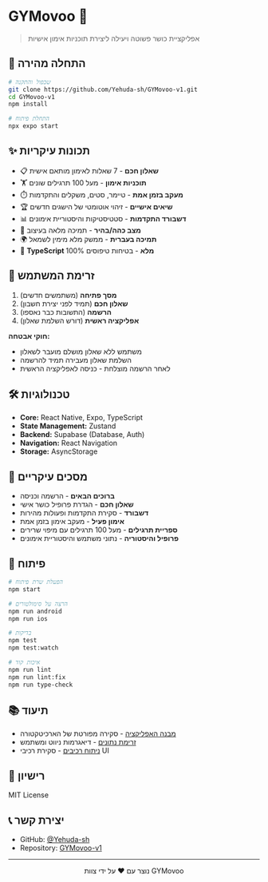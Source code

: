 # GYMovoo 💪

> אפליקציית כושר פשוטה ויעילה ליצירת תוכניות אימון אישיות

## 🚀 התחלה מהירה

```bash
# שכפול והתקנה
git clone https://github.com/Yehuda-sh/GYMovoo-v1.git
cd GYMovoo-v1
npm install

# התחלת פיתוח
npx expo start
```

## ✨ תכונות עיקריות

- 📋 **שאלון חכם** - 7 שאלות לאימון מותאם אישית
- 🏋️ **תוכניות אימון** - מעל 100 תרגילים שונים
- ⏱️ **מעקב בזמן אמת** - טיימר, סטים, משקלים והתקדמות
- 🏆 **שיאים אישיים** - זיהוי אוטומטי של הישגים חדשים
- 📊 **דשבורד התקדמות** - סטטיסטיקות והיסטוריית אימונים
- 🌙 **מצב כהה/בהיר** - תמיכה מלאה בעיצוב
- 🌍 **תמיכה בעברית** - ממשק מלא מימין לשמאל
- 🔧 **TypeScript מלא** - בטיחות טיפוסים 100%

## 🧭 זרימת המשתמש

1. **מסך פתיחה** (משתמשים חדשים)
2. **שאלון חכם** (תמיד לפני יצירת חשבון)
3. **הרשמה** (התשובות כבר נאספו)
4. **אפליקציה ראשית** (דורש השלמת שאלון)

**חוקי אבטחה:**

- משתמש ללא שאלון מושלם מועבר לשאלון
- השלמת שאלון מעבירה תמיד להרשמה
- לאחר הרשמה מוצלחת - כניסה לאפליקציה הראשית

## 🛠️ טכנולוגיות

- **Core:** React Native, Expo, TypeScript
- **State Management:** Zustand
- **Backend:** Supabase (Database, Auth)
- **Navigation:** React Navigation
- **Storage:** AsyncStorage

## 📱 מסכים עיקריים

- **ברוכים הבאים** - הרשמה וכניסה
- **שאלון חכם** - הגדרת פרופיל כושר אישי
- **דשבורד** - סקירת התקדמות ופעולות מהירות
- **אימון פעיל** - מעקב אימון בזמן אמת
- **ספריית תרגילים** - מעל 100 תרגילים עם מיפוי שרירים
- **פרופיל והיסטוריה** - נתוני משתמש והיסטוריית אימונים

## 🔧 פיתוח

```bash
# הפעלת שרת פיתוח
npm start

# הרצה על סימולטורים
npm run android
npm run ios

# בדיקות
npm test
npm test:watch

# איכות קוד
npm run lint
npm run lint:fix
npm run type-check
```

## 📚 תיעוד

- [מבנה האפליקציה](docs/app-structure.md) - סקירה מפורטת של הארכיטקטורה
- [זרימת נתונים](docs/app-flow-diagrams.md) - דיאגרמות ניווט ומשתמש
- [ניתוח רכיבים](docs/component-analysis.md) - סקירת רכיבי UI

## 📄 רישיון

MIT License

## 📞 יצירת קשר

- GitHub: [@Yehuda-sh](https://github.com/Yehuda-sh)
- Repository: [GYMovoo-v1](https://github.com/Yehuda-sh/GYMovoo-v1)

---

<p align="center">נוצר עם ❤️ על ידי צוות GYMovoo</p>
